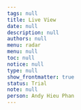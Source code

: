 ```yaml
---
tags: null
title: Live View
date: null
description: null
authors: null
menu: radar
menu: null
toc: null
notice: null
type: null
show_frontmatter: true
status: Trial
note: null
person: Andy Hieu Phan
---
```


